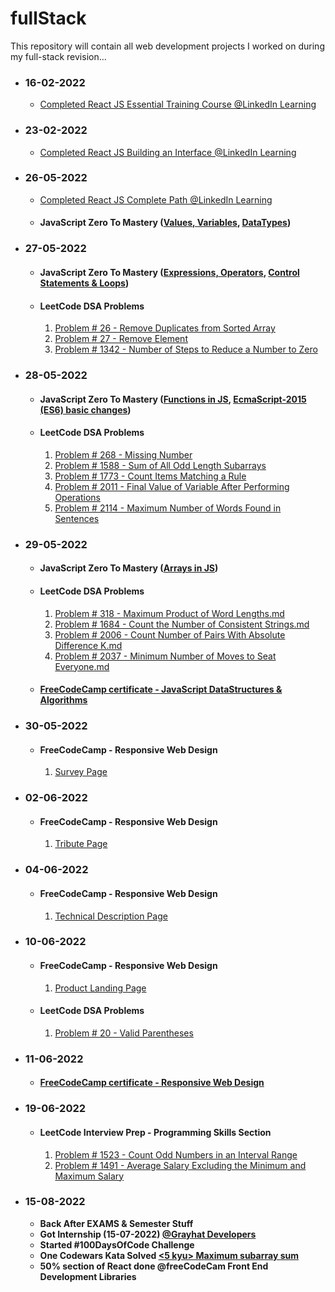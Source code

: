 # fullStack
This repository will contain all web development projects I worked on during my full-stack revision...
- ### 16-02-2022
  - [Completed React JS Essential Training Course @LinkedIn Learning](/certificates/React.js%20Essential%20Training.pdf)

- ### 23-02-2022
  - [Completed React JS Building an Interface @LinkedIn Learning](/certificates/React.js%20Building%20an%20Interface.pdf)
  
- ### 26-05-2022
  - [Completed React JS Complete Path @LinkedIn Learning](/certificates/ReactJS_Complete_Path.png)

  - #### JavaScript Zero To Mastery ([Values, Variables](/JavaScript%20Zero%20To%20Mastery/values_variables.md), [DataTypes](/JavaScript%20Zero%20To%20Mastery/datatypes.md))

- ### 27-05-2022
  - #### JavaScript Zero To Mastery ([Expressions, Operators](/JavaScript%20Zero%20To%20Mastery/expressions_operators.md), [Control Statements & Loops](/JavaScript%20Zero%20To%20Mastery/controlStatements_loops.md))
  - #### LeetCode DSA Problems 
    1. [Problem # 26 - Remove Duplicates from Sorted Array](/LeetCodeDSA/26.%20Remove%20Duplicates%20from%20Sorted%20Array.md)
    2. [Problem # 27 - Remove Element](/LeetCodeDSA/27.%20Remove%20Element.md)
    3. [Problem # 1342 - Number of Steps to Reduce a Number to Zero](/LeetCodeDSA/1342.%20Number%20of%20Steps%20to%20Reduce%20a%20Number%20to%20Zero.md)

- ### 28-05-2022
  - #### JavaScript Zero To Mastery ([Functions in JS](/JavaScript%20Zero%20To%20Mastery/functions.md), [EcmaScript-2015 (ES6) basic changes](/JavaScript%20Zero%20To%20Mastery/ecmascript_2015.md))
  - #### LeetCode DSA Problems
    1. [Problem # 268 - Missing Number](/LeetCodeDSA/268.%20Missing%20Number.md) 
    2. [Problem # 1588 - Sum of All Odd Length Subarrays](/LeetCodeDSA/1588.%20Sum%20of%20All%20Odd%20Length%20Subarrays.md) 
    3. [Problem # 1773 - Count Items Matching a Rule](/LeetCodeDSA/1773.%20Count%20Items%20Matching%20a%20Rule.md) 
    4. [Problem # 2011 - Final Value of Variable After Performing Operations](/LeetCodeDSA/2011.%20Final%20Value%20of%20Variable%20After%20Performing%20Operations.md) 
    5. [Problem # 2114 - Maximum Number of Words Found in Sentences](/LeetCodeDSA/2114.%20Maximum%20Number%20of%20Words%20Found%20in%20Sentences.md) 

- ### 29-05-2022
  - #### JavaScript Zero To Mastery ([Arrays in JS](/JavaScript%20Zero%20To%20Mastery/arrays.md))
  - #### LeetCode DSA Problems
    1. [Problem # 318 - Maximum Product of Word Lengths.md](/LeetCodeDSA/318.%20Maximum%20Product%20of%20Word%20Lengths.md) 
    2. [Problem # 1684 - Count the Number of Consistent Strings.md](/LeetCodeDSA/1684.%20Count%20the%20Number%20of%20Consistent%20Strings.md) 
    3. [Problem # 2006 - Count Number of Pairs With Absolute Difference K.md](/LeetCodeDSA/2006.%20Count%20Number%20of%20Pairs%20With%20Absolute%20Difference%20K.md) 
    4. [Problem # 2037 - Minimum Number of Moves to Seat Everyone.md](/LeetCodeDSA/2037.%20Minimum%20Number%20of%20Moves%20to%20Seat%20Everyone.md)
  - #### [FreeCodeCamp certificate - JavaScript DataStructures & Algorithms](/certificates/freecodecamp_js_dsa.jpg)

- ### 30-05-2022
  - #### FreeCodeCamp - Responsive Web Design 
    1. [Survey Page](/freeCodeCamp/Responsive%20Web%20Design/Survey%20Form/index.html)

- ### 02-06-2022
  - #### FreeCodeCamp - Responsive Web Design 
    1. [Tribute Page](/freeCodeCamp/Responsive%20Web%20Design/Tribute%20Page/index.html)

- ### 04-06-2022
  - #### FreeCodeCamp - Responsive Web Design 
    1. [Technical Description Page](/freeCodeCamp/Responsive%20Web%20Design/Technical%20Description%20Page/index.html)

- ### 10-06-2022
  - #### FreeCodeCamp - Responsive Web Design 
    1. [Product Landing Page](/freeCodeCamp/Responsive%20Web%20Design/Product%20Landing%20Page/index.html)

  - #### LeetCode DSA Problems
    1. [Problem # 20 - Valid Parentheses](/LeetCodeDSA/Interview%20Prep/20.%20Valid%20Parentheses.md)

- ### 11-06-2022
  - #### [FreeCodeCamp certificate - Responsive Web Design](/certificates/freecodecamp_responsive_web_design.jpg)

- ### 19-06-2022
  - #### LeetCode Interview Prep - Programming Skills Section
    1. [Problem # 1523 - Count Odd Numbers in an Interval Range](/LeetCodeDSA/Interview%20Prep/Programming%20Skills/1523.%20Count%20Odd%20Numbers%20in%20an%20Interval%20Range.md)
    2. [Problem # 1491 - Average Salary Excluding the Minimum and Maximum Salary](/LeetCodeDSA/Interview%20Prep/Programming%20Skills/1491.%20Average%20Salary%20Excluding%20the%20Minimum%20and%20Maximum%20Salary.md)

- ### 15-08-2022

  - **Back After EXAMS & Semester Stuff**
  - **Got Internship (15-07-2022) [@Grayhat Developers](https://grayhat.com.pk)**
  - **Started #100DaysOfCode Challenge**
  - **One Codewars Kata Solved [<5 kyu> Maximum subarray sum](/Codewars/maximum-subarray-sum.md)**
  - **50% section of React done @freeCodeCam Front End Development Libraries**

